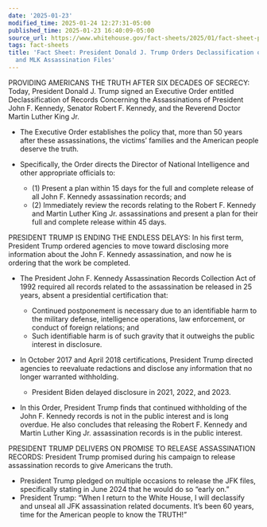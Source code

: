 ```yaml
---
date: '2025-01-23'
modified_time: 2025-01-24 12:27:31-05:00
published_time: 2025-01-23 16:40:09-05:00
source_url: https://www.whitehouse.gov/fact-sheets/2025/01/fact-sheet-president-donald-j-trump-orders-declassification-of-jfk-rfk-and-mlk-assassination-files/
tags: fact-sheets
title: 'Fact Sheet: President Donald J. Trump Orders Declassification of JFK, RFK,
  and MLK Assassination Files'
---
```

 
PROVIDING AMERICANS THE TRUTH AFTER SIX DECADES OF SECRECY: Today,
President Donald J. Trump signed an Executive Order entitled
Declassification of Records Concerning the Assassinations of President
John F. Kennedy, Senator Robert F. Kennedy, and the Reverend Doctor
Martin Luther King Jr.

-   The Executive Order establishes the policy that, more than 50 years
    after these assassinations, the victims’ families and the American
    people deserve the truth.
-   Specifically, the Order directs the Director of National
    Intelligence and other appropriate officials to:
    -   \(1\) Present a plan within 15 days for the full and complete
        release of all John F. Kennedy assassination records; and

    <!-- -->

    -   \(2\) Immediately review the records relating to the Robert F.
        Kennedy and Martin Luther King Jr. assassinations and present a
        plan for their full and complete release within 45 days.

PRESIDENT TRUMP IS ENDING THE ENDLESS DELAYS: In his first term,
President Trump ordered agencies to move toward disclosing more
information about the John F. Kennedy assassination, and now he is
ordering that the work be completed.

-   The President John F. Kennedy Assassination Records Collection Act
    of 1992 required all records related to the assassination be
    released in 25 years, absent a presidential certification that:
    -   Continued postponement is necessary due to an identifiable harm
        to the military defense, intelligence operations, law
        enforcement, or conduct of foreign relations; and

    <!-- -->

    -   Such identifiable harm is of such gravity that it outweighs the
        public interest in disclosure.
-   In October 2017 and April 2018 certifications, President Trump
    directed agencies to reevaluate redactions and disclose any
    information that no longer warranted withholding.
    -   President Biden delayed disclosure in 2021, 2022, and 2023.
-   In this Order, President Trump finds that continued withholding of
    the John F. Kennedy records is not in the public interest and is
    long overdue. He also concludes that releasing the Robert F. Kennedy
    and Martin Luther King Jr. assassination records is in the public
    interest.

PRESIDENT TRUMP DELIVERS ON PROMISE TO RELEASE ASSASSINATION RECORDS:
President Trump promised during his campaign to release assassination
records to give Americans the truth.

-   President Trump pledged on multiple occasions to release the JFK
    files, specifically stating in June 2024 that he would do so “early
    on.”
-   President Trump: “When I return to the White House, I will
    declassify and unseal all JFK assassination related documents. It’s
    been 60 years, time for the American people to know the TRUTH!”
